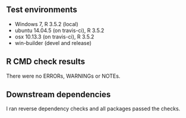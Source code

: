 ## Test environments
* Windows 7, R 3.5.2 (local)
* ubuntu 14.04.5 (on travis-ci), R 3.5.2
* osx 10.13.3 (on travis-ci), R 3.5.2
* win-builder (devel and release)

## R CMD check results
There were no ERRORs, WARNINGs or NOTEs.

## Downstream dependencies
I ran reverse dependency checks and all packages passed the checks.